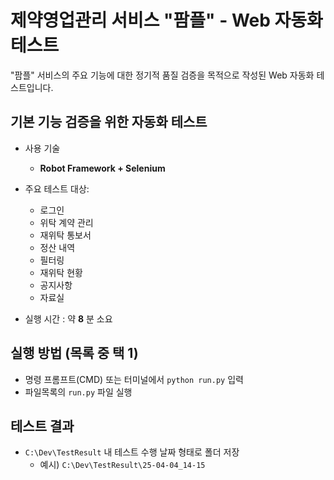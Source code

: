 
# 제약영업관리 서비스 "팜플" - Web 자동화 테스트 
"팜플" 서비스의 주요 기능에 대한 정기적 품질 검증을 목적으로 작성된 Web 자동화 테스트입니다.

## 기본 기능 검증을 위한 자동화 테스트  
- 사용 기술
  - **Robot Framework + Selenium**

- 주요 테스트 대상:  
  - 로그인  
  - 위탁 계약 관리  
  - 재위탁 통보서  
  - 정산 내역  
  - 필터링  
  - 재위탁 현황  
  - 공지사항  
  - 자료실  
  
- 실행 시간 : 약 **8** 분 소요  

## 실행 방법 (목록 중 택 1)
- 명령 프롬프트(CMD) 또는 터미널에서 `python run.py` 입력
- 파일목록의 `run.py` 파일 실행

## 테스트 결과
- `C:\Dev\TestResult` 내 테스트 수행 날짜 형태로 폴더 저장
    - 예시) `C:\Dev\TestResult\25-04-04_14-15`

